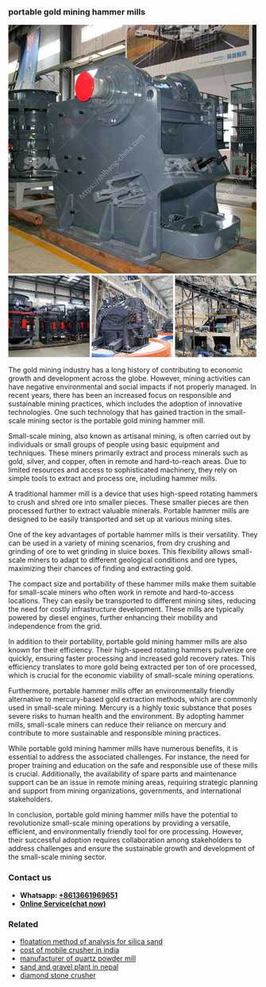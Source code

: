 <h3>portable gold mining hammer mills</h3><img src='1706773485.jpg' alt=''><p>The gold mining industry has a long history of contributing to economic growth and development across the globe. However, mining activities can have negative environmental and social impacts if not properly managed. In recent years, there has been an increased focus on responsible and sustainable mining practices, which includes the adoption of innovative technologies. One such technology that has gained traction in the small-scale mining sector is the portable gold mining hammer mill.</p><p>Small-scale mining, also known as artisanal mining, is often carried out by individuals or small groups of people using basic equipment and techniques. These miners primarily extract and process minerals such as gold, silver, and copper, often in remote and hard-to-reach areas. Due to limited resources and access to sophisticated machinery, they rely on simple tools to extract and process ore, including hammer mills.</p><p>A traditional hammer mill is a device that uses high-speed rotating hammers to crush and shred ore into smaller pieces. These smaller pieces are then processed further to extract valuable minerals. Portable hammer mills are designed to be easily transported and set up at various mining sites.</p><p>One of the key advantages of portable hammer mills is their versatility. They can be used in a variety of mining scenarios, from dry crushing and grinding of ore to wet grinding in sluice boxes. This flexibility allows small-scale miners to adapt to different geological conditions and ore types, maximizing their chances of finding and extracting gold.</p><p>The compact size and portability of these hammer mills make them suitable for small-scale miners who often work in remote and hard-to-access locations. They can easily be transported to different mining sites, reducing the need for costly infrastructure development. These mills are typically powered by diesel engines, further enhancing their mobility and independence from the grid.</p><p>In addition to their portability, portable gold mining hammer mills are also known for their efficiency. Their high-speed rotating hammers pulverize ore quickly, ensuring faster processing and increased gold recovery rates. This efficiency translates to more gold being extracted per ton of ore processed, which is crucial for the economic viability of small-scale mining operations.</p><p>Furthermore, portable hammer mills offer an environmentally friendly alternative to mercury-based gold extraction methods, which are commonly used in small-scale mining. Mercury is a highly toxic substance that poses severe risks to human health and the environment. By adopting hammer mills, small-scale miners can reduce their reliance on mercury and contribute to more sustainable and responsible mining practices.</p><p>While portable gold mining hammer mills have numerous benefits, it is essential to address the associated challenges. For instance, the need for proper training and education on the safe and responsible use of these mills is crucial. Additionally, the availability of spare parts and maintenance support can be an issue in remote mining areas, requiring strategic planning and support from mining organizations, governments, and international stakeholders.</p><p>In conclusion, portable gold mining hammer mills have the potential to revolutionize small-scale mining operations by providing a versatile, efficient, and environmentally friendly tool for ore processing. However, their successful adoption requires collaboration among stakeholders to address challenges and ensure the sustainable growth and development of the small-scale mining sector.</p><h3>Contact us</h3><ul><li><strong>Whatsapp:&nbsp;<a href="https://wa.me/8613661969651">+8613661969651</a></strong></li><li><a href="https://swt.shibang-china.com/?git&amp;zhl&amp;portable gold mining hammer mills"><strong>Online Service(chat now)</strong></a></li></ul><h3>Related</h3><ul><li><a href='floatation method of analysis for silica sand.md'>floatation method of analysis for silica sand</a></li><li><a href='cost of mobile crusher in india.md'>cost of mobile crusher in india</a></li><li><a href='manufacturer of quartz powder mill.md'>manufacturer of quartz powder mill</a></li><li><a href='sand and gravel plant in nepal.md'>sand and gravel plant in nepal</a></li><li><a href='diamond stone crusher.md'>diamond stone crusher</a></li></ul>